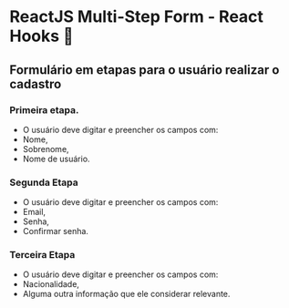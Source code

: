 # ReactJS Multi-Step Form - React Hooks 🎣

## Formulário em etapas para o usuário realizar o cadastro

### Primeira etapa.
- O usuário deve digitar e preencher os campos com:
- Nome,
- Sobrenome,
- Nome de usuário.

### Segunda Etapa
- O usuário deve digitar e preencher os campos com:
- Email,
- Senha,
- Confirmar senha.

### Terceira Etapa
- O usuário deve digitar e preencher os campos com:
- Nacionalidade,
- Alguma outra informação que ele considerar relevante.




